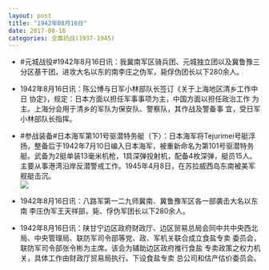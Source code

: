 ```yaml
---
layout: post
title: "1942年08月16日"
date: 2017-08-16
categories: 全面抗战(1937-1945)
---
```


<meta name="referrer" content="no-referrer" />

- #元城战役#1942年8月16日讯：我冀南军区骑兵团、元城独立团以及冀鲁豫三分区基干团，进攻大名以东的南李庄之伪军，毙俘伪团长以下280余人。 

- 1942年8月16日讯：陈公博与日军小林部队长签订《关于上海地区清乡工作中日 协定》，规定：日本方面以担任军事事项为主，中国方面以担任政治工作 为主。上海分会用于清乡的军队为保安队、警察队，其作战及警备事 宜，受日军小林部队长指挥。 

- #参战装备#日本海军第101号驱潜特务艇（下）：日本海军将Tejurimei号艇浮扬，整备后于1942年7月10日编入日本海军，被重新命名为第101号驱潜特务艇。武备为2挺单装13毫米机枪，1具深弹投射机，配备4枚深弹，艇员15人。主要从事港湾沿岸反潜警戒工作。1945年4月8日，在苏拉威西岛东南被美军舰艇击沉。 <br/><img src="https://wx2.sinaimg.cn/large/aca367d8ly1filc2g5l5ej20go0b4dge.jpg" />

- 1942年8月16日讯：八路军第一二九师冀南、冀鲁豫军区各一部袭击大名以东南 李庄伪军王天祥部，毙、俘伪军团长以下280余人。 

- 1942年8月16日讯：陕甘宁边区政府财政厅、边区贸易总局会同中共中央西北局、中央管理局、联防军司令部等党、政、军机关联合成立食盐专卖 委员会，联防军司令部张令彬为主席。该会为辅助边区政府推行食盐 专卖政策之权力机关，具体工作由财政厅贸易局执行。下设食盐专卖 总公司和估产估价委员会。 

